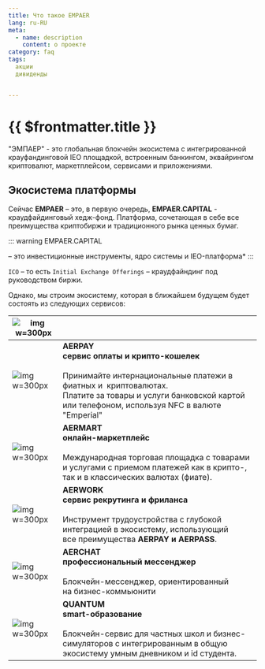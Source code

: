 ```yaml
---
title: Что такое EMPAER
lang: ru-RU
meta:
  - name: description 
    content: о проекте
category: faq
tags: 
  акции
  дивиденды


---
```


# {{ $frontmatter.title }}

"ЭМПАЕР" - это глобальная блокчейн экосистема
с интегрированной крауфандинговой IEO площадкой, встроенным банкингом,
эквайрингом криптовалют, маркетплейсом, сервисами и приложениями.


## Экосистема платформы

Сейчас **EMPAER** – это, в первую очередь, **EMPAER.CAPITAL** - краудфайдинговый хедж-фонд. 
Платформа, сочетающая в себе все преимущества криптобиржи и традиционного рынка ценных бумаг.

::: warning EMPAER.CAPITAL

– это инвестиционные инструменты, ядро системы и IEO-платформа* 
:::

`ICO` – то есть `Initial Exchange Offerings` – краудфайндинг под руководством биржи.


Однако, мы строим экосистему, которая в ближайшем будущем будет состоять из следующих сервисов:


| ![img w=300px](/images/ec.png)   | |
|------------------------------------------|---------------------------------------------------------------------------------------------------------------------------------------------------------------------------------------------------------------------------------|
| ![img w=300px](/images/pay.png)    | **AERPAY**<br/> **сервис оплаты и крипто-кошелек**<br/> <br/>Принимайте интернациональные платежи в &#160; фиатных и &#160;криптовалютах. <br/>Платите за&#160;товары и&#160;услуги банковской картой или&#160;телефоном, используя NFC в&#160;валюте "Emperial"                                                                                     |
| ![img w=300px](/images/mart.png)    | **AERMART**<br/> **онлайн-маркетплейс**<br/> <br/>Международная торговая площадка с товарами и услугами с приемом платежей как в крипто-, так и в классических валютах (фиате).                                                                                    |
| ![img w=300px](/images/WORK.png)   | **AERWORK**<br/> **сервис рекрутинга и фриланса**<br/> <br/>Инструмент трудоустройства с&#160;глубокой интеграцией в экосистему, использующий все&#160;преимущества **AERPAY и AERPASS**.|
| ![img w=300px](/images/chat.png) | **AERCHAT**<br/> **профессиональный мессенджер**<br/> <br/>Блокчейн-мессенджер, ориентированный на&#160;бизнес-коммьюнити                                                                                |
| ![img w=300px](/images/quantum.png)   | **QUANTUM**<br/> **smart-образование**<br/> <br/>Блокчейн-сервис для&#160;частных школ и&#160;бизнес-симуляторов с&#160;интегрированным в&#160;общую экосистему умным дневником и&#160;id&#160;студента.                                                                             |
